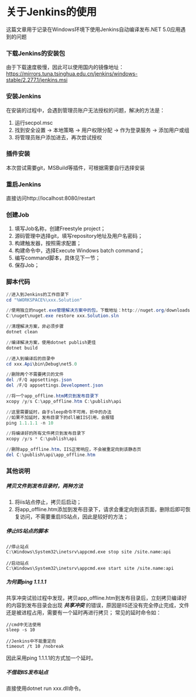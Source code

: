 # 关于Jenkins的使用
这篇文章用于记录在Windows环境下使用Jenkins自动编译发布.NET 5.0应用遇到的问题

### 下载Jenkins的安装包
由于下载速度极慢，因此可以使用国内的镜像地址：https://mirrors.tuna.tsinghua.edu.cn/jenkins/windows-stable/2.277.1/jenkins.msi

### 安装Jenkins
在安装的过程中，会遇到管理员账户无法授权的问题，解决的方法是：
1. 运行secpol.msc
1. 找到安全设置 -> 本地策略 -> 用户权限分配 -> 作为登录服务 -> 添加用户或组 
1. 将管理员账户添加进去，再次尝试授权

### 插件安装
本次尝试需要git，MSBuild等插件，可根据需要自行选择安装

### 重启Jenkins
直接访问http://localhost:8080/restart

### 创建Job
1. 填写Job名称，创建Freestyle project；
1. 源码管理中选择git，填写repository地址及用户名密码；
1. 构建触发器，按照需求配置；
1. 构建命令中，选择Execute Windows batch command；
1. 编写command脚本，具体见下一节；
1. 保存Job；

### 脚本代码
```powershell
//进入到Jenkins的工作目录下
cd "%WORKSPACE%\xxx.Solution"

//使用独立的nuget.exe管理解决方案中的包，下载地址：http://nuget.org/downloads
C:\nuget\nuget.exe restore xxx.Solution.sln

//清理解决方案，非必须步骤
dotnet clean

//编译解决方案，使用dotnet publish更佳
dotnet build

//进入到编译后的目录中
cd xxx.Api\bin\Debug\net5.0

//删除两个不需要拷贝的文件
del /F/Q appsettings.json
del /F/Q appsettings.Development.json

//将一个app_offline.htm拷贝到发布目录下
xcopy /y/s C:\app_offline.htm C:\publish\api

//这里需要延时，由于sleep命令不可用，折中的办法
//如果不加延时，发布目录下的dll被IIS引用，会报错
ping 1.1.1.1 -n 10

//将编译好的所有文件拷贝到发布目录下
xcopy /y/s * C:\publish\api

//删除app_offline.htm，IIS正常响应，不会被重定向到该静态页
del C:\publish\api\app_offline.htm
```
### 其他说明
##### 拷贝文件到发布目录时，两种方法
1. 将iis站点停止，拷贝后启动；
1. 将app_offline.htm添加到发布目录下，请求会重定向到该页面，删除后即可恢复访问，不需要重启IIS站点，因此是较好的方法；

##### 停止IIS站点的脚本
```powshell
//停止站点
C:\Windows\System32\inetsrv\appcmd.exe stop site /site.name:api

//启动站点
C:\Windows\System32\inetsrv\appcmd.exe start site /site.name:api
```

##### 为何要ping 1.1.1.1
共享冲突试验过程中发现，拷贝app_offline.htm到发布目录后，立刻拷贝编译好的内容到发布目录会出现 ***共享冲突*** 的错误，原因是IIS还没有完全停止完成，文件还是被进程占用，需要有一个延时再进行拷贝；
常见的延时命令如：
```
//cmd中无法使用
sleep -s 10
```
```
//Jenkins中不能重定向
timeout /t 10 /nobreak
```
因此采用ping 1.1.1.1的方式加一个延时。

##### 不借助IIS发布站点
直接使用dotnet run xxx.dll命令。

